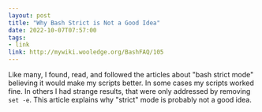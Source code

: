 ```yaml
---
layout: post
title: "Why Bash Strict is Not a Good Idea"
date: 2022-10-07T07:57:00
tags:
- link
link: http://mywiki.wooledge.org/BashFAQ/105
---
```

Like many, I found, read, and followed the articles about "bash strict mode" believing it would make
my scripts better. In some cases my scripts worked fine. In others I had strange results, that were
only addressed by removing `set -e`. This article explains why "strict" mode is probably not a good
idea.
